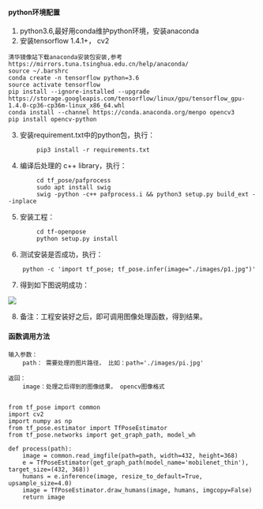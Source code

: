 #### python环境配置
1. python3.6,最好用conda维护python环境，安装anaconda
2. 安装tensorflow 1.4.1+， cv2
```
清华镜像站下载anaconda安装包安装,参考 https://mirrors.tuna.tsinghua.edu.cn/help/anaconda/
source ~/.barshrc
conda create -n tensorflow python=3.6
source activate tensorflow
pip install --ignore-installed --upgrade https://storage.googleapis.com/tensorflow/linux/gpu/tensorflow_gpu-1.4.0-cp36-cp36m-linux_x86_64.whl
conda install --channel https://conda.anaconda.org/menpo opencv3
pip install opencv-python
```
3. 安装requirement.txt中的python包，执行：
```
        pip3 install -r requirements.txt
```
4. 编译后处理的 c++ library，执行：
```
        cd tf_pose/pafprocess
        sudo apt install swig
        swig -python -c++ pafprocess.i && python3 setup.py build_ext --inplace
```
5. 安装工程：
```
        cd tf-openpose
        python setup.py install
```
6. 测试安装是否成功，执行：
```
    python -c 'import tf_pose; tf_pose.infer(image="./images/p1.jpg")'
```
7. 得到如下图说明成功：

![](http://ww1.sinaimg.cn/large/8833244fgy1ft2cxsstvbj206106g3yu.jpg)

8. 备注：工程安装好之后，即可调用图像处理函数，得到结果。

#### 函数调用方法
```
输入参数：
    path： 需要处理的图片路径， 比如：path='./images/pi.jpg'
    
返回：
    image：处理之后得到的图像结果， opencv图像格式


from tf_pose import common
import cv2
import numpy as np
from tf_pose.estimator import TfPoseEstimator
from tf_pose.networks import get_graph_path, model_wh

def process(path):
    image = common.read_imgfile(path=path, width=432, height=368)
    e = TfPoseEstimator(get_graph_path(model_name='mobilenet_thin'), target_size=(432, 368))
    humans = e.inference(image, resize_to_default=True, upsample_size=4.0)
    image = TfPoseEstimator.draw_humans(image, humans, imgcopy=False)
    return image
```